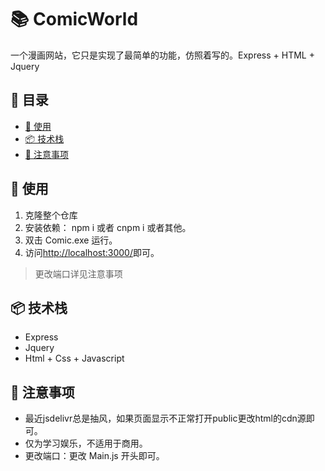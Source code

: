# 📚 ComicWorld
一个漫画网站，它只是实现了最简单的功能，仿照着写的。Express + HTML + Jquery

## 🧾 目录

- [🎈 使用](#-使用)
- [📦 技术栈](#-技术栈)
- [📌 注意事项](#-注意事项)

## 🎈 使用

1. 克隆整个仓库
2. 安装依赖： npm i 或者 cnpm i 或者其他。
3. 双击 Comic.exe 运行。
4. 访问[http://localhost:3000/](http://localhost:3000/)即可。

> 更改端口详见注意事项

## 📦 技术栈

- Express
- Jquery
- Html + Css + Javascript

## 📌 注意事项

- 最近jsdelivr总是抽风，如果页面显示不正常打开public更改html的cdn源即可。
- 仅为学习娱乐，不适用于商用。
- 更改端口：更改 Main.js 开头即可。

